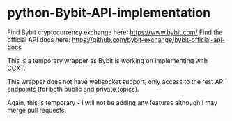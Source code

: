 # python-Bybit-API-implementation

Find Bybit cryptocurrency exchange here: https://www.bybit.com/
Find the official API docs here: https://github.com/bybit-exchange/bybit-official-api-docs

This is a temporary wrapper as Bybit is working on implementing with CCXT.

This wrapper does not have websocket support, only access to the rest API endpoints (for both public and private topics).

Again, this is temporary - I will not be adding any features although I may merge pull requests.
